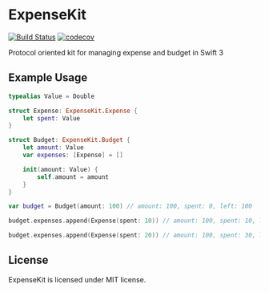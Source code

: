 # ExpenseKit

[![Build Status](https://travis-ci.org/NicholasTD07/ExpenseKit.svg?branch=master)](https://travis-ci.org/NicholasTD07/ExpenseKit)
[![codecov](https://codecov.io/gh/NicholasTD07/ExpenseKit/branch/master/graph/badge.svg)](https://codecov.io/gh/NicholasTD07/ExpenseKit)


Protocol oriented kit for managing expense and budget in Swift 3

## Example Usage

```swift
typealias Value = Double

struct Expense: ExpenseKit.Expense {
    let spent: Value
}

struct Budget: ExpenseKit.Budget {
    let amount: Value
    var expenses: [Expense] = []

    init(amount: Value) {
        self.amount = amount
    }
}

var budget = Budget(amount: 100) // amount: 100, spent: 0, left: 100

budget.expenses.append(Expense(spent: 10)) // amount: 100, spent: 10, left: 90

budget.expenses.append(Expense(spent: 20)) // amount: 100, spent: 30, left: 70
```

## License

ExpenseKit is licensed under MIT license.
